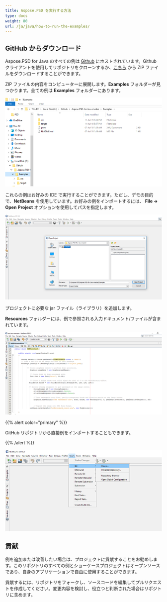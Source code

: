 ```yaml
---
title: Aspose.PSD を実行する方法
type: docs
weight: 80
url: /ja/java/how-to-run-the-examples/
---
```


## **GitHub からダウンロード**
Aspose.PSD for Java のすべての例は [Github](https://github.com/aspose-psd/Aspose.PSD-for-Java) にホストされています。Github クライアントを使用してリポジトリをクローンするか、[こちら](https://github.com/aspose-psd/Aspose.PSD-for-Java/archive/master.zip) から ZIP ファイルをダウンロードすることができます。

ZIP ファイルの内容をコンピューターに展開します。**Examples** フォルダーが見つかります。全ての例は **Examples** フォルダーにあります。

![todo:image_alt_text](how-to-run-the-examples_1.png)

これらの例はお好みの IDE で実行することができます。ただし、デモの目的で、**NetBeans** を使用しています。お好みの例をインポートするには、 **File -> Open** **Project** オプションを使用してパスを指定します。

![todo:image_alt_text](how-to-run-the-examples_2.png)

プロジェクトに必要な jar ファイル（ライブラリ）を追加します。

**Resources** フォルダーには、例で参照される入力ドキュメント/ファイルが含まれています。

![todo:image_alt_text](how-to-run-the-examples_3.png)


{{% alert color="primary" %}} 

GitHub リポジトリから直接例をインポートすることもできます。

{{% /alert %}} 

![todo:image_alt_text](how-to-run-the-examples_4.png)

## **貢献**
例を追加または改善したい場合は、プロジェクトに貢献することをお勧めします。このリポジトリのすべての例とショーケースプロジェクトはオープンソースであり、自身のアプリケーションで自由に使用することができます。

貢献するには、リポジトリをフォークし、ソースコードを編集してプルリクエストを作成してください。変更内容を検討し、役立つと判断された場合はリポジトリに含めます。
